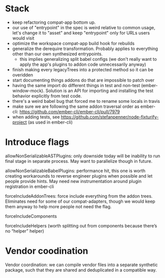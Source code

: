 # Stack
 - keep refactoring compat-app bottom up.
 - our use of "entrypoint" in the spec is weird relative to common usage, let's change it to "asset" and keep "entrypoint" only for URLs users would visit
 - optimize the workspace compat-app build hook for rebuilds
 - generalize the derequire transformation. Probably applies to everything other than our own synthesized entrypoints.
   - this implies generalizing split babel configs (we don't really want to apply the app's plugins to addon code unnecessarily anyway)
 - finish making every legacyTrees into a protected method so it can be overidden
 - start documenting things addons do that are impossible to patch over
  - having the same import do different things in test and non-test
    (ember-window-mock). Solution is an API for importing and installing the
    test behavior explicitly from test code.
 - there's a weird babel bug that forced me to rename some locals in travis
 - make sure we are following the same addon traversal order as ember-cli: https://github.com/ember-cli/ember-cli/pull/7979
 - when adding tests, see https://github.com/stefanpenner/node-fixturify-project (as used in ember-cli)


# Introduce flags

allowNonSerializableASTPlugins: only downside today will be inability to run final stage in separate process. May want to parallelize though in future.

allowNonSerializableBabelPlugins: performance hit, this one is worth creating workarounds to reverse engineer plugins when possible and let people provide hints. May need new instrumentation around plugin registration in ember-cli

forceIncludeAddonTrees: force include everything from the addon trees. Eliminates need for some of our compat-adapters, though we would keep them anyway to help more people not need the flag.

forceIncludeComponents

forceIncludeHelpers (worth splitting out from components because there’s no “helper” helper)

# Vendor coodination

Vendor coordination: we can compile vendor files into a separate synthetic package, such that they are shared and deduplicated in a compatible way.



